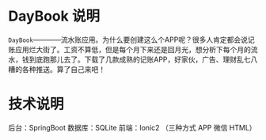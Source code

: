 # DayBook 说明
`DayBook`————流水账应用。为什么要创建这么个APP呢？很多人肯定都会说记账应用烂大街了。工资不算低，但是每个月下来还是回月光，想分析下每个月的流水，钱到底跑那儿去了。下载了几款成熟的记账APP，好家伙，广告、理财乱七八糟的各种推送。算了自己来吧！

# 技术说明
后台：SpringBoot
数据库：SQLite
前端：Ionic2  （三种方式 APP 微信 HTML）
